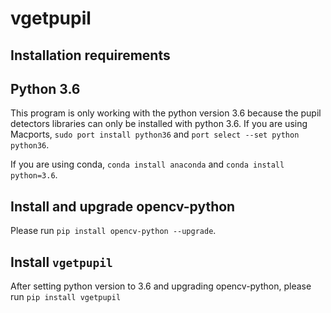 # vgetpupil
Installation requirements
----------
Python 3.6
---------
This program is only working with the python version 3.6 because the pupil detectors libraries can only be installed with python 3.6.
If you are using Macports,
`sudo port install python36` and `port select --set python  python36`.

If you are using conda,
`conda install anaconda` and `conda install python=3.6`.

Install and upgrade opencv-python
---------------------------------------------------------
Please run `pip install opencv-python --upgrade`.

Install `vgetpupil`
------------------------
After setting python version to 3.6 and upgrading opencv-python, please run
`pip install vgetpupil`
    
